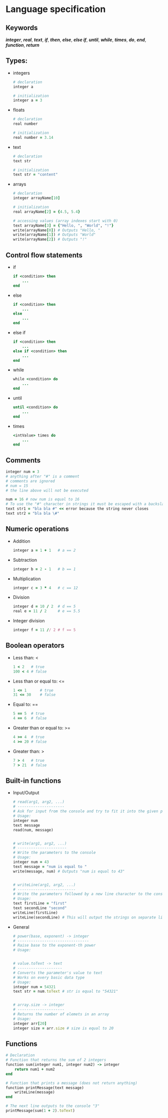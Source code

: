 # Language specification

## Keywords
***integer***, ***real***, ***text***, ***if***, ***then***, ***else***, ***else if***, ***until***, ***while***, ***times***, ***do***, ***end***, ***function***, ***return***

## Types:
- integers
    ```ruby
    # declaration
    integer a

    # initialization
    integer a = 3
    ```
- floats
    ```ruby
    # declaration
    real number

    # initialization
    real number = 3.14
    ```
- text
    ```ruby
    # declaration
    text str

    # initialization
    text str = "content"
    ```
- arrays
    ```ruby
    # declaration
    integer arrayName[10]

    # initialization
    real arrayName[2] = {4.5, 5.4}

    # accessing values (array indexes start with 0)
    text arrayName[3] = {"Hello, ", "World", "!"}
    write(arrayName[0]) # Outputs "Hello, "
    write(arrayName[1]) # Outputs "World"
    write(arrayName[2]) # Outputs "!"
    ```

## Control flow statements
- if 
    ```ruby
    if <condition> then
        ...
    end
    ```
- else
    ```ruby
    if <condition> then
        ...
    else
        ...
    end
    ```
- else if
    ```ruby
    if <condition> then
        ...
    else if <condition> then
        ...
    end
    ```
- while
    ```ruby
    while <condition> do
        ...
    end
    ```
- until
    ```ruby
    until <condition> do
        ...
    end
    ```
- times
    ```ruby
    <intValue> times do
        ...
    end
    ```
    
## Comments
```ruby
integer num = 3
# anything after "#" is a comment
# comments are ignored
# num = 15
# the line above will not be executed

num = 16 # now num is equal to 16
# To use the "#" character in strings it must be escaped with a backslash "\"
text str1 = "bla bla #" << error because the string never closes
text str2 = "bla bla \#"
```
    
## Numeric operations
- Addition
    ```ruby
    integer a = 1 + 1   # a == 2
    ```
- Subtraction
    ```ruby
    integer b = 2 - 1   # b == 1
    ```
- Multiplication
    ```ruby
    integer c = 3 * 4   # c == 12
    ```
- Division
    ```ruby
    integer d = 10 / 2  # d == 5
    real e = 11 / 2     # e == 5.5
    ```
- Integer division
    ```ruby
    integer f = 11 // 2 # f == 5
    ```
    
## Boolean operators

- Less than: <
    ```ruby
    1 < 2   # true
    100 < 4 # false
    ```
- Less than or equal to: <=
    ```ruby
    1 <= 1      # true
    31 <= 30    # false
    ```
- Equal to: ==
    ```ruby
    5 == 5  # true
    4 == 6  # false
    ```
- Greater than or equal to: >=
    ```ruby
    4 >= 4  # true
    4 >= 20 # false
    ```
- Greater than: >
    ```ruby
    7 > 4   # true
    7 > 21  # false
    ```

## Built-in functions

- Input/Output
    ```ruby
    # read(arg1, arg2, ...)
    # ---------------------
    # Ask for input from the console and try to fit it into the given parameters
    # Usage:
    integer num
    text message
    read(num, message)


    # write(arg1, arg2, ...)
    # ----------------------
    # Write the parameters to the console
    # Usage:
    integer num = 43
    text message = "num is equal to "
    write(message, num) # Outputs "num is equal to 43"


    # writeLine(arg1, arg2, ...)
    # --------------------------
    # Write the parameters followed by a new line character to the console
    # Usage:
    text firstLine = "first"
    text secondLine "second"
    writeLine(firstLine)
    writeLine(secondLine) # This will output the strings on separate lines
    ```
- General
    ```ruby
    # power(base, exponent) -> integer
    # --------------------------------
    # Raise base to the exponent-th power
    # Usage:
    
    
    # value.toText -> text
    # --------------------
    # Converts the parameter's value to text
    # Works on every basic data type 
    # Usage:
    integer num = 54321
    text str = num.toText # str is equal to "54321"


    # array.size -> integer
    # ---------------------
    # Returns the number of elemets in an array
    # Usage:
    integer arr[20]
    integer size = arr.size # size is equal to 20
    ```

## Functions
```ruby
# Declaration
# Function that returns the sum of 2 integers
function sum(integer num1, integer num2) -> integer
    return num1 + num2
end

# Function that prints a message (does not return anything)
function printMessage(text message)
    writeLine(message)
end

# The next line outputs to the console "3"
printMessage(sum(1 + 2).toText)
```
